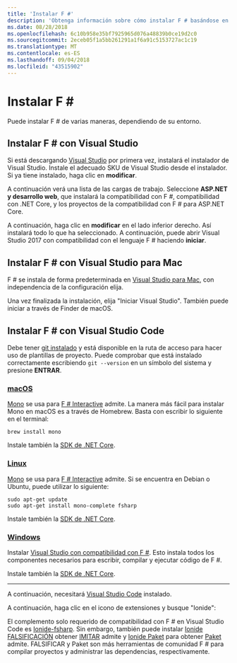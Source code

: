 ```yaml
---
title: 'Instalar F #'
description: 'Obtenga información sobre cómo instalar F # basándose en su entorno.'
ms.date: 08/28/2018
ms.openlocfilehash: 6c10b958e35bf7925965d076a48839b0ce19d2c0
ms.sourcegitcommit: 2eceb05f1a5bb261291a1f6a91c5153727ac1c19
ms.translationtype: MT
ms.contentlocale: es-ES
ms.lasthandoff: 09/04/2018
ms.locfileid: "43515902"
---
```

# <a name="install-f"></a>Instalar F # #

Puede instalar F # de varias maneras, dependiendo de su entorno.

## <a name="install-f-with-visual-studio"></a>Instalar F # con Visual Studio

Si está descargando [Visual Studio](https://visualstudio.microsoft.com/) por primera vez, instalará el instalador de Visual Studio. Instale el adecuado SKU de Visual Studio desde el instalador. Si ya tiene instalado, haga clic en **modificar**.

A continuación verá una lista de las cargas de trabajo. Seleccione **ASP.NET y desarrollo web**, que instalará la compatibilidad con F #, compatibilidad con .NET Core, y los proyectos de la compatibilidad con F # para ASP.NET Core.

A continuación, haga clic en **modificar** en el lado inferior derecho.  Así instalará todo lo que ha seleccionado. A continuación, puede abrir Visual Studio 2017 con compatibilidad con el lenguaje F # haciendo **iniciar**.

## <a name="install-f-with-visual-studio-for-mac"></a>Instalar F # con Visual Studio para Mac

F # se instala de forma predeterminada en [Visual Studio para Mac](https://visualstudio.microsoft.com/vs/mac/), con independencia de la configuración elija.

Una vez finalizada la instalación, elija "Iniciar Visual Studio". También puede iniciar a través de Finder de macOS.

## <a name="install-f-with-visual-studio-code"></a>Instalar F # con Visual Studio Code

Debe tener [git instalado](https://git-scm.com/download) y está disponible en la ruta de acceso para hacer uso de plantillas de proyecto. Puede comprobar que está instalado correctamente escribiendo `git --version` en un símbolo del sistema y presione **ENTRAR**.

### <a name="macostabmacos"></a>[macOS](#tab/macos)

[Mono](http://www.mono-project.com) se usa para [F # Interactive](../tutorials/fsharp-interactive/index.md) admite. La manera más fácil para instalar Mono en macOS es a través de Homebrew. Basta con escribir lo siguiente en el terminal:

```console
brew install mono
```

Instale también la [SDK de .NET Core](https://www.microsoft.com/net/download).

### <a name="linuxtablinux"></a>[Linux](#tab/linux)

[Mono](https://www.mono-project.com) se usa para [F # Interactive](../tutorials/fsharp-interactive/index.md) admite. Si se encuentra en Debian o Ubuntu, puede utilizar lo siguiente:

```console
sudo apt-get update
sudo apt-get install mono-complete fsharp
```

Instale también la [SDK de .NET Core](https://www.microsoft.com/net/download).

### <a name="windowstabwindows"></a>[Windows](#tab/windows)

Instalar [Visual Studio con compatibilidad con F #](#install-f-with-visual-studio). Esto instala todos los componentes necesarios para escribir, compilar y ejecutar código de F #.

Instale también la [SDK de .NET Core](https://www.microsoft.com/net/download/).

---

A continuación, necesitará [Visual Studio Code](https://code.visualstudio.com) instalado.

A continuación, haga clic en el icono de extensiones y busque "Ionide":

El complemento solo requerido de compatibilidad con F # en Visual Studio Code es [Ionide-fsharp](https://marketplace.visualstudio.com/items?itemName=Ionide.Ionide-fsharp). Sin embargo, también puede instalar [Ionide FALSIFICACIÓN](https://marketplace.visualstudio.com/items?itemName=Ionide.Ionide-FAKE) obtener [IMITAR](https://fsharp.github.io/FAKE/) admite y [Ionide Paket](https://marketplace.visualstudio.com/items?itemName=Ionide.Ionide-Paket) para obtener [Paket](https://fsprojects.github.io/Paket/) admite. FALSIFICAR y Paket son más herramientas de comunidad F # para compilar proyectos y administrar las dependencias, respectivamente.
